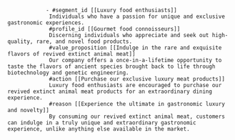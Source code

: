 				- #segment_id [[Luxury food enthusiasts]]
				 Individuals who have a passion for unique and exclusive gastronomic experiences.
				 #profile_id [[Gourmet food connoisseurs]]
				 Discerning individuals who appreciate and seek out high-quality, rare, and novel food products.
				 #value_proposition [[Indulge in the rare and exquisite flavors of revived extinct animal meat]]
				 Our company offers a once-in-a-lifetime opportunity to taste the flavors of ancient species brought back to life through biotechnology and genetic engineering.
				 #action [[Purchase our exclusive luxury meat products]]
				 Luxury food enthusiasts are encouraged to purchase our revived extinct animal meat products for an extraordinary dining experience.
				 #reason [[Experience the ultimate in gastronomic luxury and novelty]]
				 By consuming our revived extinct animal meat, customers can indulge in a truly unique and extraordinary gastronomic experience, unlike anything else available in the market.



